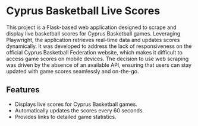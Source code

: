 # Cyprus Basketball Live Scores

This project is a Flask-based web application designed to scrape and display live basketball scores for Cyprus Basketball games. Leveraging Playwright, the application retrieves real-time data and updates scores dynamically. It was developed to address the lack of responsiveness on the official Cyprus Basketball Federation website, which makes it difficult to access game scores on mobile devices. The decision to use web scraping was driven by the absence of an available API, ensuring that users can stay updated with game scores seamlessly and on-the-go.


## Features

- Displays live scores for Cyprus Basketball games.
- Automatically updates the scores every 60 seconds.
- Provides links to detailed game statistics.

